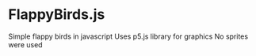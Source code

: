 # FlappyBirds.js
Simple flappy birds in javascript
Uses p5.js library for graphics
No sprites were used
